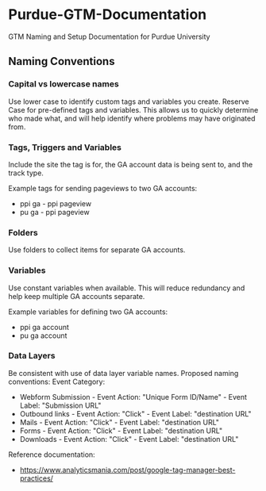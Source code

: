 # Purdue-GTM-Documentation
GTM Naming and Setup Documentation for Purdue University

## Naming Conventions

### Capital vs lowercase names
Use lower case to identify custom tags and variables you create. Reserve Case for pre-defined tags and variables. This allows us to quickly determine who made what, and will help identify where problems may have originated from.

### Tags, Triggers and Variables
Include the site the tag is for, the GA account data is being sent to, and the track type.

Example tags for sending pageviews to two GA accounts:
* ppi ga - ppi pageview
* pu ga - ppi pageview

### Folders 
Use folders to collect items for separate GA accounts.

### Variables
Use constant variables when available. This will reduce redundancy and help keep multiple GA accounts separate.

Example variables for defining two GA accounts:
* ppi ga account
* pu ga account

### Data Layers
Be consistent with use of data layer variable names. Proposed naming conventions:
Event Category:
* Webform Submission - Event Action: "Unique Form ID/Name" - Event Label: "Submission URL"
* Outbound links - Event Action: "Click" - Event Label: "destination URL"
* Mails - Event Action: "Click" - Event Label: "destination URL"
* Forms - Event Action: "Click" - Event Label: "destination URL"
* Downloads - Event Action: "Click" - Event Label: "destination URL"

Reference documentation:
* https://www.analyticsmania.com/post/google-tag-manager-best-practices/
